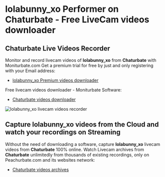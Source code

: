 # lolabunny_xo Performer on Chaturbate - Free LiveCam videos downloader

## Chaturbate Live Videos Recorder

Monitor and record livecam videos of **lolabunny_xo** from **Chaturbate** with Moniturbate.com
Get a premium trial for free by just and only registering with your Email address:
* [lolabunny_xo Premium videos downloader](https://moniturbate.com/request-demo-licence-key.html)

Free livecam videos downloader - Moniturbate Software:
* [Chaturbate videos downloader](https://moniturbate.com/moniturbate-download-software.html)

![lolabunny_xo livecam videos recorder](https://peachurnet.com/templates/moniturbate-software.png)


## Capture lolabunny_xo videos from the Cloud and watch your recordings on Streaming

Without the need of downloading a software, capture **lolabunny_xo** livecam videos from **Chaturbate** 100% online.
Watch Livecam archives from **Chaturbate** unlimitedly from thousands of existing recordings, only on Peachurbate.com and its websites network:
* [Chaturbate videos archives](https://peachurnet.com/)